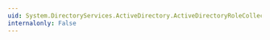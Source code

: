 ```yaml
---
uid: System.DirectoryServices.ActiveDirectory.ActiveDirectoryRoleCollection.IndexOf(System.DirectoryServices.ActiveDirectory.ActiveDirectoryRole)
internalonly: False
---
```


